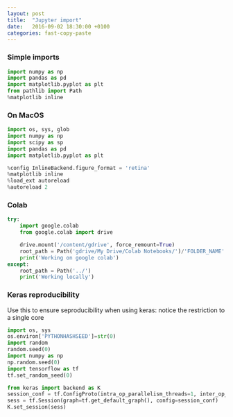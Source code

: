```yaml
---
layout: post
title:  "Jupyter import"
date:   2016-09-02 18:30:00 +0100
categories: fast-copy-paste
---
```


### Simple imports
```python
import numpy as np
import pandas as pd
import matplotlib.pyplot as plt
from pathlib import Path
%matplotlib inline
```

### On MacOS
```python
import os, sys, glob
import numpy as np
import scipy as sp
import pandas as pd
import matplotlib.pyplot as plt

%config InlineBackend.figure_format = 'retina'
%matplotlib inline
%load_ext autoreload
%autoreload 2
```

### Colab
```python
try:
    import google.colab
    from google.colab import drive

    drive.mount('/content/gdrive', force_remount=True)
    root_path = Path('gdrive/My Drive/Colab Notebooks/')/'FOLDER_NAME'
    print('Working on google colab')
except:
    root_path = Path('../')
    print('Working locally')
```

### Keras reproducibility
Use this to ensure seproducibility when using keras: notice the restriction to a single core
```python
import os, sys
os.environ['PYTHONHASHSEED']=str(0)
import random
random.seed(0)
import numpy as np
np.random.seed(0)
import tensorflow as tf
tf.set_random_seed(0)

from keras import backend as K
session_conf = tf.ConfigProto(intra_op_parallelism_threads=1, inter_op_parallelism_threads=1)
sess = tf.Session(graph=tf.get_default_graph(), config=session_conf)
K.set_session(sess)
```

